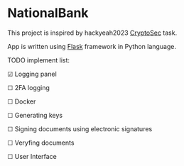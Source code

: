# NationalBank

This project is inspired by hackyeah2023 [CryptoSec](https://hackyeah.pl/wp-content/uploads/2023/09/CryptoSec-Details.pdf) task. 

App is written using [Flask](https://flask.palletsprojects.com/en/3.0.x/) framework in Python language. 

TODO implement list:

&#x2611; Logging panel

&#x2610; 2FA logging

&#x2610; Docker

&#x2610; Generating keys 

&#x2610; Signing documents using electronic signatures

&#x2610; Veryfing documents

&#x2610; User Interface